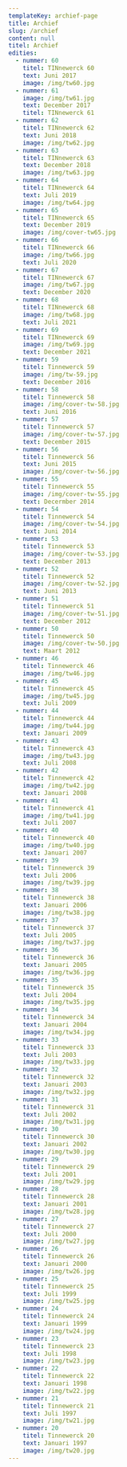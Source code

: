 ```yaml
---
templateKey: archief-page
title: Archief
slug: /archief
content: null
titel: Archief
edities:
  - nummer: 60
    titel: TINnewerck 60
    text: Juni 2017
    image: /img/tw60.jpg
  - nummer: 61
    image: /img/tw61.jpg
    text: December 2017
    titel: TINnewerck 61
  - nummer: 62
    titel: TINnewerck 62
    text: Juni 2018
    image: /img/tw62.jpg
  - nummer: 63
    titel: TINnewerck 63
    text: December 2018
    image: /img/tw63.jpg
  - nummer: 64
    titel: TINnewerck 64
    text: Juli 2019
    image: /img/tw64.jpg
  - nummer: 65
    titel: TINnewerck 65
    text: December 2019
    image: /img/cover-tw65.jpg
  - nummer: 66
    titel: TINnewerck 66
    image: /img/tw66.jpg
    text: Juli 2020
  - nummer: 67
    titel: TINnewerck 67
    image: /img/tw67.jpg
    text: December 2020
  - nummer: 68
    titel: TINnewerck 68
    image: /img/tw68.jpg
    text: Juli 2021
  - nummer: 69
    titel: TINnewerck 69
    image: /img/tw69.jpg
    text: December 2021
  - nummer: 59
    titel: Tinnewerck 59
    image: /img/tw-59.jpg
    text: December 2016
  - nummer: 58
    titel: Tinnewerck 58
    image: /img/cover-tw-58.jpg
    text: Juni 2016
  - nummer: 57
    titel: Tinnewerck 57
    image: /img/cover-tw-57.jpg
    text: December 2015
  - nummer: 56
    titel: Tinnewerck 56
    text: Juni 2015
    image: /img/cover-tw-56.jpg
  - nummer: 55
    titel: Tinnewerck 55
    image: /img/cover-tw-55.jpg
    text: Decermber 2014
  - nummer: 54
    titel: Tinnewerck 54
    image: /img/cover-tw-54.jpg
    text: Juni 2014
  - nummer: 53
    titel: Tinnewerck 53
    image: /img/cover-tw-53.jpg
    text: December 2013
  - nummer: 52
    titel: Tinnewerck 52
    image: /img/cover-tw-52.jpg
    text: Juni 2013
  - nummer: 51
    titel: Tinnewerck 51
    image: /img/cover-tw-51.jpg
    text: December 2012
  - nummer: 50
    titel: Tinnewerck 50
    image: /img/cover-tw-50.jpg
    text: Maart 2012
  - nummer: 46
    titel: Tinnewerck 46
    image: /img/tw46.jpg
  - nummer: 45
    titel: Tinnewerck 45
    image: /img/tw45.jpg
    text: Juli 2009
  - nummer: 44
    titel: Tinnewerck 44
    image: /img/tw44.jpg
    text: Januari 2009
  - nummer: 43
    titel: Tinnewerck 43
    image: /img/tw43.jpg
    text: Juli 2008
  - nummer: 42
    titel: Tinnewerck 42
    image: /img/tw42.jpg
    text: Januari 2008
  - nummer: 41
    titel: Tinnewerck 41
    image: /img/tw41.jpg
    text: Juli 2007
  - nummer: 40
    titel: Tinnewerck 40
    image: /img/tw40.jpg
    text: Januari 2007
  - nummer: 39
    titel: Tinnewerck 39
    text: Juli 2006
    image: /img/tw39.jpg
  - nummer: 38
    titel: Tinnewerck 38
    text: Januari 2006
    image: /img/tw38.jpg
  - nummer: 37
    titel: Tinnewerck 37
    text: Juli 2005
    image: /img/tw37.jpg
  - nummer: 36
    titel: Tinnewerck 36
    text: Januari 2005
    image: /img/tw36.jpg
  - nummer: 35
    titel: Tinnewerck 35
    text: Juli 2004
    image: /img/tw35.jpg
  - nummer: 34
    titel: Tinnewerck 34
    text: Januari 2004
    image: /img/tw34.jpg
  - nummer: 33
    titel: Tinnewerck 33
    text: Juli 2003
    image: /img/tw33.jpg
  - nummer: 32
    titel: Tinnewerck 32
    text: Januari 2003
    image: /img/tw32.jpg
  - nummer: 31
    titel: Tinnewerck 31
    text: Juli 2002
    image: /img/tw31.jpg
  - nummer: 30
    titel: Tinnewerck 30
    text: Januari 2002
    image: /img/tw30.jpg
  - nummer: 29
    titel: Tinnewerck 29
    text: Juli 2001
    image: /img/tw29.jpg
  - nummer: 28
    titel: Tinnewerck 28
    text: Januari 2001
    image: /img/tw28.jpg
  - nummer: 27
    titel: Tinnewerck 27
    text: Juli 2000
    image: /img/tw27.jpg
  - nummer: 26
    titel: Tinnewerck 26
    text: Januari 2000
    image: /img/tw26.jpg
  - nummer: 25
    titel: Tinnewerck 25
    text: Juli 1999
    image: /img/tw25.jpg
  - nummer: 24
    titel: Tinnewerck 24
    text: Januari 1999
    image: /img/tw24.jpg
  - nummer: 23
    titel: Tinnewerck 23
    text: Juli 1998
    image: /img/tw23.jpg
  - nummer: 22
    titel: Tinnewerck 22
    text: Januari 1998
    image: /img/tw22.jpg
  - nummer: 21
    titel: Tinnewerck 21
    text: Juli 1997
    image: /img/tw21.jpg
  - nummer: 20
    titel: Tinnewerck 20
    text: Januari 1997
    image: /img/tw20.jpg
---
```

